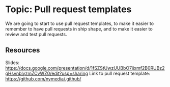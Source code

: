 # Topic: Pull request templates

We are going to start to use pull request templates, to make it easier to remember to have pull requests in ship shape, and to make it easier to review and test pull requests.

## Resources

Slides: https://docs.google.com/presentation/d/1fSZStUwzUUBbO7jjxmf2B0RUBz2gHsvnblyzmZCvWZ0/edit?usp=sharing
Link to pull request template: https://github.com/nymedia/.github/
